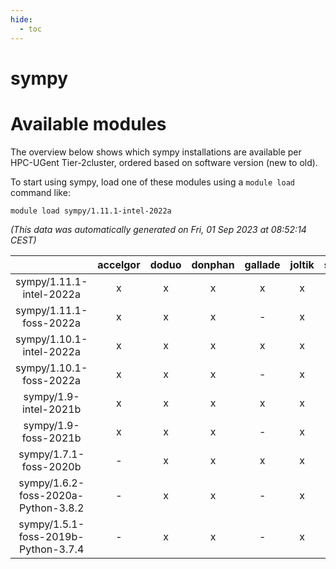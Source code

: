 ```yaml
---
hide:
  - toc
---
```


sympy
=====

# Available modules


The overview below shows which sympy installations are available per HPC-UGent Tier-2cluster, ordered based on software version (new to old).

To start using sympy, load one of these modules using a `module load` command like:

```shell
module load sympy/1.11.1-intel-2022a
```

*(This data was automatically generated on Fri, 01 Sep 2023 at 08:52:14 CEST)*  

| |accelgor|doduo|donphan|gallade|joltik|skitty|swalot|victini|
| :---: | :---: | :---: | :---: | :---: | :---: | :---: | :---: | :---: |
|sympy/1.11.1-intel-2022a|x|x|x|x|x|x|x|x|
|sympy/1.11.1-foss-2022a|x|x|x|-|x|x|x|x|
|sympy/1.10.1-intel-2022a|x|x|x|x|x|x|x|x|
|sympy/1.10.1-foss-2022a|x|x|x|-|x|x|x|x|
|sympy/1.9-intel-2021b|x|x|x|x|x|x|x|x|
|sympy/1.9-foss-2021b|x|x|x|-|x|x|x|x|
|sympy/1.7.1-foss-2020b|-|x|x|x|x|x|x|x|
|sympy/1.6.2-foss-2020a-Python-3.8.2|-|x|x|-|x|x|x|x|
|sympy/1.5.1-foss-2019b-Python-3.7.4|-|x|x|-|x|x|x|x|
